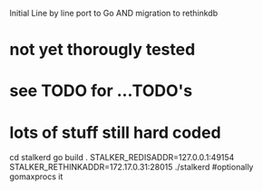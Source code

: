Initial Line by line port to Go AND migration to rethinkdb

# not yet thorougly tested
# see TODO for ...TODO's
# lots of stuff still hard coded
cd stalkerd
go build .
STALKER_REDISADDR=127.0.0.1:49154 STALKER_RETHINKADDR=172.17.0.31:28015 ./stalkerd 
#optionally gomaxprocs it
